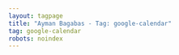 ```yaml
---
layout: tagpage
title: "Ayman Bagabas - Tag: google-calendar"
tag: google-calendar
robots: noindex
---
```

